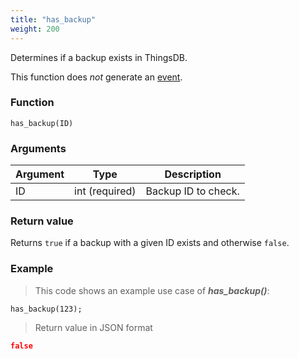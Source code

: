 ```yaml
---
title: "has_backup"
weight: 200
---
```


Determines if a backup exists in ThingsDB.

This function does *not* generate an [event](../../overview/events).

### Function

`has_backup(ID)`

### Arguments

Argument | Type | Description
-------- | ---- | -----------
ID | int (required) | Backup ID to check.

### Return value

Returns `true` if a backup with a given ID exists and otherwise `false`.

### Example

> This code shows an example use case of ***has_backup()***:

```thingsdb,json_response,@n
has_backup(123);
```

> Return value in JSON format

```json
false
```
